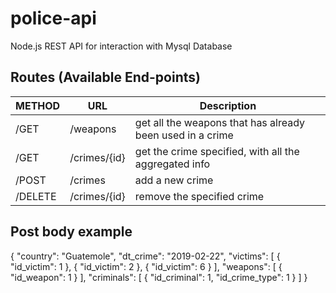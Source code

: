 # police-api
Node.js REST API for interaction with Mysql Database 

## Routes (Available End-points)
| METHOD        | URL           | Description |
| ------------- | ------------- | ----------- |
| /GET          | /weapons      | get all the weapons that has already been used in a crime              |
| /GET          | /crimes/{id}  | get the crime specified, with all the aggregated info|
| /POST         | /crimes       | add a new crime                                  |
| /DELETE       | /crimes/{id}  | remove the specified crime                       |

## Post body example

{
    "country": "Guatemole",
    "dt_crime": "2019-02-22",
    "victims": [
        {
            "id_victim": 1
        },
        {
            "id_victim": 2
        },
        {
            "id_victim": 6
        }
    ],
    "weapons": [
        {
        	"id_weapon": 1
        }
    ],
    "criminals": [
        {
            "id_criminal":   1,
            "id_crime_type": 1
        }
    ]
}




